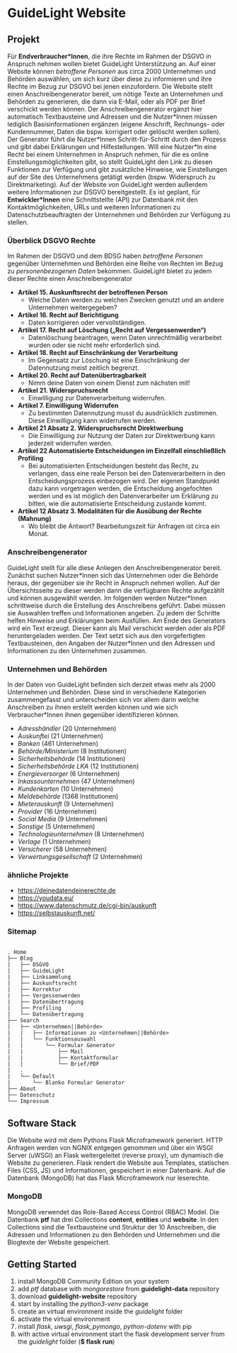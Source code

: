 # GuideLight Website

## Projekt

Für __Endverbraucher*Innen__, die ihre Rechte im Rahmen der DSGVO in Anspruch nehmen wollen bietet GuideLight Unterstützung an. Auf einer Website können _betroffene Personen_ aus circa 2000 Unternehmen und Behörden auswählen, um sich kurz über diese zu informieren und ihre Rechte im Bezug zur DSGVO bei jenen einzufordern.
Die Website stellt einen Anschreibengenerator bereit, um nötige Texte an Unternehmen und Behörden zu generieren, die dann via E-Mail, oder als PDF per Brief verschickt werden können. Der Anschreibengenerator ergänzt hier automatisch Textbausteine und Adressen und die Nutzer\*Innen müssen lediglich Basisinformationen ergänzen (eigene Anschrift, Rechnungs- oder Kundennummer, Daten die bspw. korrigiert oder gelöscht werden sollen). Der Generator führt die Nutzer\*Innen Schritt-für-Schritt durch den Prozess und gibt dabei Erklärungen und Hilfestellungen. Will eine Nutzer\*In eine Recht bei einem Unternehmen in Anspruch nehmen, für die es online Einstellungsmöglichkeiten gibt, so stellt GuideLight den Link zu diesen Funktionen zur Verfügung und gibt zusätzliche Hinweise, wie Einstellungen auf der Site des Unternehmens getätigt werden (bspw. Widerspruch zu Direktmarketing).
Auf der Website von GuideLight werden außerdem weitere Informationen zur DSGVO bereitgestellt.
Es ist geplant, für __Entwickler\*Innen__ eine Schnittstellte (API) zur Datenbank mit den Kontaktmöglichkeiten, URLs und weiteren Informationen zu Datenschutzbeauftragten der Unternehmen und Behörden zur Verfügung zu stellen.

### Überblick DSGVO Rechte

Im Rahmen der DSGVO und dem BDSG haben _betroffene Personen_ gegenüber Unternehmen und Behörden eine Reihe von Rechten im Bezug zu _personenbezogenen Daten_ bekommen. GuideLight bietet zu jedem dieser Rechte einen Anschreibengenerator

- __Artikel 15. Auskunftsrecht der betroffenen Person__
  - Welche Daten werden zu welchen Zwecken genutzt und an andere Unternehmen weitergegeben?
- __Artikel 16. Recht auf Berichtigung__
  - Daten korrigieren oder vervollständigen.
- __Artikel 17. Recht auf Löschung („Recht auf Vergessenwerden“)__
  - Datenlöschung beantragen, wenn Daten unrechtmäßig verarbeitet wurden oder sie nicht mehr erforderlich sind.
- __Artikel 18. Recht auf Einschränkung der Verarbeitung__
  - Im Gegensatz zur Löschung ist eine Einschränkung der Datennutzung meist zeitlich begrenzt.
- __Artikel 20. Recht auf Datenübertragbarkeit__
  - Nimm deine Daten von einem Dienst zum nächsten mit!
- __Artikel 21. Widerspruchsrecht__
  - Einwilligung zur Datenverarbeitung widerrufen.
- __Artikel 7. Einwilligung Widerrufen__
  - Zu bestimmten Datennutzung musst du ausdrücklich zustimmen. Diese Einwilligung kann widerrufen werden.
- __Artikel 21 Absatz 2. Widerspruchsrecht Direktwerbung__
  - Die Einwilligung zur Nutzung der Daten zur Direktwerbung kann jederzeit widerrufen werden.
- __Artikel 22 Automatisierte Entscheidungen im Einzelfall einschließlich Profiling__
  - Bei automatisierten Entscheidungen besteht das Recht, zu verlangen, dass eine reale Person bei den Datenverarbeitern in den Entscheidungsprozess einbezogen wird. Der eigenen Standpunkt dazu kann vorgetragen werden, die Entscheidung angefochten werden und es ist möglich den Datenverarbeiter um Erklärung zu bitten, wie die automatisierte Entscheidung zustande kommt.
- __Artikel 12 Absatz 3. Modalitäten für die Ausübung der Rechte (Mahnung)__
  - Wo bleibt die Antwort? Bearbeitungszeit für Anfragen ist circa ein Monat.

### Anschreibengenerator

GuideLight stellt für alle diese Anliegen den Anschreibengenerator bereit. Zunächst suchen Nutzer\*Innen sich das Unternehmen oder die Behörde heraus, der gegenüber sie ihr Recht in Anspruch nehmen wollen. Auf der Übersichtsseite zu dieser werden dann die verfügbaren Rechte aufgezählt und können ausgewählt werden. Im folgenden werden Nutzer\*Innen schrittweise durch die Erstellung des Anschreibens geführt. Dabei müssen sie Auswahlen treffen und Informationen angeben. Zu jedem der Schritte helfen Hinweise und Erklärungen beim Ausfüllen. Am Ende des Generators wird ein Text erzeugt. Dieser kann als Mail verschickt werden oder als PDF heruntergeladen werden. Der Text setzt sich aus den vorgefertigten Textbausteinen, den Angaben der Nutzer\*Innen und den Adressen und Informationen zu den Unternehmen zusammen.

### Unternehmen und Behörden

In der Daten von GuideLight befinden sich derzeit etwas mehr als 2000 Unternehmen und Behörden. Diese sind in verschiedene Kategorien zusammengefasst und unterscheiden sich vor allem darin welche Anschreiben zu ihnen erstellt werden können und wie sich Verbraucher\*Innen ihnen gegenüber identifizieren können.

- _Adresshändler_ (20 Unternehmen)
- _Auskunftei_ (21 Unternehmen)
- _Banken_ (461 Unternehmen)
- _Behörde/Ministerium_ (8 Institutionen)
- _Sicherheitsbehörde_ (14 Institutionen)
- _Sicherheitsbehörde LKA_ (12 Institutionen)
- _Energieversorger_ (6 Unternehmen)
- _Inkassounternehmen_ (47 Unternehmen)
- _Kundenkarten_ (10 Unternehmen)
- _Meldebehörde_ (1368 Institutionen)
- _Mieterauskunft_ (9 Unternehmen)
- _Provider_ (16 Unternehmen)
- _Social Media_ (9 Unternehmen)
- _Sonstige_ (5 Unternehmen)
- _Technologieunternehmen_ (8 Unternehmen)
- _Verlage_ (1 Unternehmen)
- _Versicherer_ (58 Unternehmen)
- _Verwertungsgesellschaft_ (2 Unternehmen)

### ähnliche Projekte

- <https://deinedatendeinerechte.de>
- <https://youdata.eu/>
- <https://www.datenschmutz.de/cgi-bin/auskunft>
- <https://selbstauskunft.net/>

### Sitemap

```Tree

. Home
├── Blog
|   ├── DSGVO
|   ├── GuideLight
|   ├── Linksammlung
|   ├── Auskunftsrecht
|   ├── Korrektur
|   ├── Vergessenwerden
|   ├── Datenübertragung
|   ├── Profiling
|   └── Datenübertragung
├── Search
|   ├── <Unternehmen||Behörde>
|   |   ├── Informationen zu <Unternehmen||Behörde>
|   |   └── Funktionsauswahl
|   |       └── Formular Generator
|   |           ├── Mail
|   |           ├── Kontaktformular
|   |           └── Brief/PDF
|   .
|   └── Default
|       └── Blanko Formular Generator
├── About
├── Datenschutz
└── Impressum

```

## Software Stack

Die Website wird mit dem Pythons Flask Microframework generiert. HTTP Anfragen werden von NGNIX entgegen genommen und über ein WSGI Server (uWSGI) an Flask weitergeleitet (reverse proxy), um dynamisch die Website zu generieren. Flask rendert die Website aus Templates, statischen Files (CSS, JS) und Informationen, gespeichert in einer Datenbank. Auf die Datenbank (MongoDB) hat das Flask Microframework nur leserechte.

### MongoDB

MongoDB verwendet das Role-Based Access Control (RBAC) Model. Die Datenbank __ptf__ hat drei Collections __content__, __entities__ und __website__.
In den Collections sind die Textbausteine und Struktur der 10 Anschreiben, die Adressen und Informationen zu den Behörden und Unternehmen und die Blogtexte der Website gespeichert.

## Getting Started

1. install MongoDB Community Edition on your system
2. add _ptf_ database with _mongorestore_ from __guidelight-data__ repository
3. download __guidelight-website__ repository
4. start by installing the _python3-venv_ package
5. create an virtual environment inside the _guidelight_ folder
6. activate the virtual environment
7. install _flask_, _uwsgi_, _flask_pymongo_, _python-dotenv_ with pip
8. with active virtual environment start the flask development server from the _guidelight_ folder (__$ flask run__)